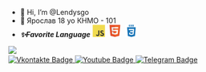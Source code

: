 - 👋 Hi, I’m @Lendysgo 
- 👀 Ярослав 18 yo КНМО - 101
- ***✨Favorite Language***
<img src="https://github.com/devicons/devicon/blob/master/icons/javascript/javascript-original.svg" title="JavaScript" alt="JavaScript" width="25" height="25"/>&nbsp;
<img src="https://github.com/devicons/devicon/blob/master/icons/html5/html5-original.svg" title="HTML5" alt="HTML" width="25" height="25"/>&nbsp;
<img src="https://github.com/devicons/devicon/blob/master/icons/css3/css3-plain-wordmark.svg"  title="CSS3" alt="CSS" width="25" height="25"/>&nbsp;

<!---
Lendysgo/Lendysgo is a ✨ special ✨ repository because its `README.md` (this file) appears on your GitHub profile.
You can click the Preview link to take a look at your changes.
--->

<div id="header" align="left">
  <img src="https://media4.giphy.com/media/eR7OEDQDyA7Cg/giphy.gif?cid=790b76112935100f3ecc4cb027bac254b7aed7eb72fe3c0a&rid=giphy.gif&ct=g" width="310"/> 
</div>
<div id="badges">
  <a href="https://vk.com/cursedxdd">
    <img src="https://img.shields.io/badge/VK-Playlist-blue" alt="Vkontakte Badge" width="110"/>
  </a>
  <a href="https://www.youtube.com/channel/UCZs-HItl9B3Qy4AiPDnWCFw">
    <img src="https://img.shields.io/badge/YouTube-red?style=for-the-badge&logo=youtube&logoColor=white" alt="Youtube Badge" width="80"/>
  </a>
  <a href="https://t.me/lendyszz">
    <img src="https://img.shields.io/badge/telegram-black?logo=telegram&logoColor=white" alt="Telegram Badge" width="100"/>
  </a>
</div>



